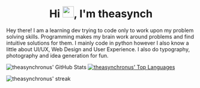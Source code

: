 
<h1 align="center">Hi <img src="https://raw.githubusercontent.com/MartinHeinz/MartinHeinz/master/wave.gif" width="30px">, I'm theasynch</h1>

Hey there!
I am a learning dev trying to code only to work upon my problem solving skills. Programming makes my brain work around problems and find intuitive solutions for them.
I mainly code in python however I also know a little about UI/UX, Web Design and User Experience.
I also do typography, photography and idea generation for fun.


<img align="centre" alt = "theasynchronus' GitHub Stats" src = "https://github-readme-stats.vercel.app/api?username=theasynch&theme=blue-green&show_icons=true&hide_border=true" />
<a href="https://github.com/SubhamRaoniar28/github-readme-stats"><img align = "centre" alt="theasynchronus' Top Languages" src="https://github-readme-stats.vercel.app/api/top-langs/?username=theasynch&langs_count=8&count_private=true&layout=compact&theme=blue-green&hide_border=true&bg_color=0D1117" /></a>


<p align="left"><img alt="theasynchronus' streak" src="https://github-readme-streak-stats.herokuapp.com/?user=theasynch&theme=blue-green&hide_border=true&stroke=0000&background=060A0CD0"/></a></p>
